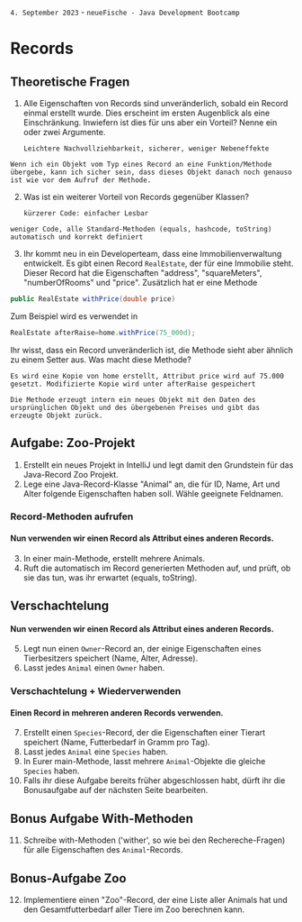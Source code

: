 `4. September 2023` - `neueFische - Java Development Bootcamp`

# Records

## Theoretische Fragen

1. Alle Eigenschaften von Records sind unveränderlich, sobald ein Record einmal erstellt wurde. Dies erscheint im ersten
   Augenblick als eine Einschränkung. Inwiefern ist dies für uns aber ein Vorteil? Nenne ein oder zwei Argumente.

   `Leichtere Nachvollziehbarkeit, sicherer, weniger Nebeneffekte`

```
Wenn ich ein Objekt vom Typ eines Record an eine Funktion/Methode übergebe, kann ich sicher sein, dass dieses Objekt danach noch genauso ist wie vor dem Aufruf der Methode.
```

2. Was ist ein weiterer Vorteil von Records gegenüber Klassen?

   `kürzerer Code: einfacher Lesbar`

```
weniger Code, alle Standard-Methoden (equals, hashcode, toString) automatisch und korrekt definiert
```

3. Ihr kommt neu in ein Developerteam, dass eine Immobilienverwaltung entwickelt. Es gibt einen Record `RealEstate`, der
   für eine Immobilie steht. Dieser Record hat die Eigenschaften "address", "squareMeters", "numberOfRooms" und "price".
   Zusätzlich hat er eine Methode

```java
public RealEstate withPrice(double price)
```

Zum Beispiel wird es verwendet
in

```java
RealEstate afterRaise=home.withPrice(75_000d);
```

Ihr wisst, dass ein Record unveränderlich ist, die Methode
sieht aber ähnlich zu einem Setter aus. Was macht diese Methode?

`Es wird eine Kopie von home erstellt, Attribut price wird auf 75.000 gesetzt. Modifizierte Kopie wird unter afterRaise gespeichert`

```
Die Methode erzeugt intern ein neues Objekt mit den Daten des ursprünglichen Objekt und des übergebenen Preises und gibt das erzeugte Objekt zurück.
```

## Aufgabe: Zoo-Projekt

1. Erstellt ein neues Projekt in IntelliJ und legt damit den Grundstein für das Java-Record Zoo Projekt.
2. Lege eine Java-Record-Klasse "Animal" an, die für ID, Name, Art und Alter folgende Eigenschaften haben soll. Wähle
   geeignete Feldnamen.

### Record-Methoden aufrufen

#### Nun verwenden wir einen Record als Attribut eines anderen Records.

3. In einer main-Methode, erstellt mehrere Animals.
4. Ruft die automatisch im Record generierten Methoden auf, und prüft, ob sie das tun, was ihr erwartet (equals,
   toString).

## Verschachtelung

#### Nun verwenden wir einen Record als Attribut eines anderen Records.

5. Legt nun einen `Owner`-Record an, der einige Eigenschaften eines Tierbesitzers speichert (Name, Alter, Adresse).
6. Lasst jedes `Animal` einen `Owner` haben.

### Verschachtelung + Wiederverwenden

#### Einen Record in mehreren anderen Records verwenden.

7. Erstellt einen `Species`-Record, der die Eigenschaften einer Tierart speichert (Name, Futterbedarf in Gramm pro Tag).
8. Lasst jedes `Animal` eine `Species` haben.
9. In Eurer main-Methode, lasst mehrere `Animal`-Objekte die gleiche `Species` haben.
10. Falls ihr diese Aufgabe bereits früher abgeschlossen habt, dürft ihr die Bonusaufgabe auf der nächsten Seite
    bearbeiten.

## Bonus Aufgabe With-Methoden

11. Schreibe with-Methoden ('wither', so wie bei den Rechereche-Fragen) für alle Eigenschaften des `Animal`-Records.

## Bonus-Aufgabe Zoo

12. Implementiere einen "Zoo"-Record, der eine Liste aller Animals hat und den Gesamtfutterbedarf aller Tiere im Zoo
    berechnen kann.
